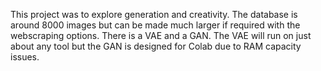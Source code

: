 This project was to explore generation and creativity. The database is around 8000 images but can be made much larger if required with the webscraping options.
There is a VAE and a GAN. The VAE will run on just about any tool but the GAN is designed for Colab due to RAM capacity issues. 
